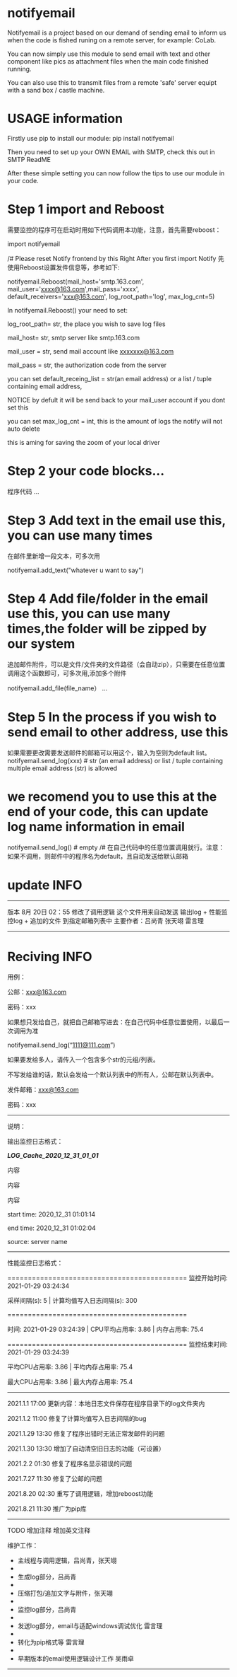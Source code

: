 # notifyemail

Notifyemail is a project based on our demand of sending email to inform us when the code is fished runing on a remote server, for example: CoLab.

You can now simply use this module to send email with text and other component like pics as attachment files when the main code finished running.

You can also use this to transmit files from a remote 'safe' server equipt with a sand box / castle machine.


# USAGE information

Firstly use pip to install our module:  pip install notifyemail

Then you need to set up your OWN EMAIL with SMTP, check this out in SMTP ReadME

After these simple setting you can now follow the tips to use our module in your code.

# Step 1 import and Reboost
需要监控的程序可在启动时用如下代码调用本功能，注意，首先需要reboost：

import notifyemail

/# Please reset Notify frontend by this Right After you first import Notify 先使用Reboost设置发件信息等，参考如下:

notifyemail.Reboost(mail_host='smtp.163.com', mail_user='xxxx@163.com',mail_pass='xxxx', default_receivers='xxx@163.com', log_root_path='log', max_log_cnt=5)
               
               
In notifyemail.Reboost() your need to set:

log_root_path= str, the place you wish to save log files

mail_host= str, smtp server like smtp.163.com

mail_user = str, send mail account like xxxxxxx@163.com

mail_pass = str, the authorization code from the server

you can set default_receing_list = str(an email address) or a list / tuple containing email address,

NOTICE by defult it will be send back to your mail_user account if you dont set this

you can set max_log_cnt = int, this is the amount of logs the notify will not auto delete

this is aming for saving the zoom of your local driver

# Step 2 your code blocks... 
程序代码
...


# Step 3 Add text in the email use this, you can use many times 
在邮件里新增一段文本，可多次用

notifyemail.add_text("whatever u want to say")


# Step 4 Add file/folder in the email use this, you can use many times,the folder will be zipped by our system
追加邮件附件，可以是文件/文件夹的文件路径（会自动zip），只需要在任意位置调用这个函数即可，可多次用,添加多个附件

notifyemail.add_file(file_name）
...


# Step 5 In the process if you wish to send email to other address, use this 
如果需要更改需要发送邮件的邮箱可以用这个，输入为空则为default list。
notifyemail.send_log(xxx)   # str (an email address) or list / tuple containing multiple email address (str) is allowed

# we recomend you to use this at the end of your code, this can update log name information in email
notifyemail.send_log()  # empty
/# 在自己代码中的任意位置调用就行。注意：如果不调用，则邮件中的程序名为default，且自动发送给默认邮箱



# update INFO
-------------------------------------------------------------------------------
版本 8月 20日 02：55  修改了调用逻辑
这个文件用来自动发送 输出log + 性能监控log + 追加的文件 到指定邮箱列表中
主要作者：吕尚青 张天翊 雷言理

-------------------------------------------------------------------------------
# Reciving INFO

用例：

公邮：xxx@163.com

密码：xxx

如果想只发给自己，就把自己邮箱写进去：在自己代码中任意位置使用，以最后一次调用为准

notifyemail.send_log(“1111@111.com”)

如果要发给多人，请传入一个包含多个str的元组/列表。

不写发给谁的话，默认会发给一个默认列表中的所有人，公邮在默认列表中。

发件邮箱：xxx@163.com

密码：xxx

-------------------------------------------------------------------------------

说明：

输出监控日志格式：

*****************LOG_Cache_2020_12_31_01_01*****************

内容

内容

内容

start time: 2020_12_31  01:01:14

end time: 2020_12_31  01:02:04

source: server name

-------------------------------------------------------------------------------

性能监控日志格式：

============================================
监控开始时间:    2021-01-29 03:24:34

采样间隔(s):  5  | 计算均值写入日志间隔(s):   300

============================================

时间: 2021-01-29 03:24:39   | CPU平均占用率: 3.86  | 内存占用率: 75.4

============================================
监控结束时间:    2021-01-29 03:24:39

平均CPU占用率:   3.86  | 平均内存占用率:  75.4

最大CPU占用率:   3.86  | 最大内存占用率:  75.4

-------------------------------------------------------------------------------
2021.1.1 17:00  更新内容：本地日志文件保存在程序目录下的log文件夹内

2021.1.2 11:00  修复了计算均值写入日志间隔的bug

2021.1.29 13:30  修复了程序出错时无法正常发邮件的问题

2021.1.30 13:30 增加了自动清空旧日志的功能（可设置）
                
2021.2.2 01:30   修复了程序名显示错误的问题

2021.7.27 11:30   修复了公邮的问题

2021.8.20 02:30   重写了调用逻辑，增加reboost功能

2021.8.21 11:30   推广为pip库

-------------------------------------------------------------------------------
TODO 增加注释 增加英文注释

维护工作：

 - 主线程与调用逻辑，吕尚青，张天翊
 - 
 - 生成log部分，吕尚青
 - 
 - 压缩打包/追加文字与附件，张天翊
 - 
 - 监控log部分，吕尚青
 - 
 - 发送log部分，email与适配windows调试优化 雷言理
 - 
 - 转化为pip格式等 雷言理
 - 
 - 早期版本的email使用逻辑设计工作 吴雨卓
-------------------------------------------------------------------------------
